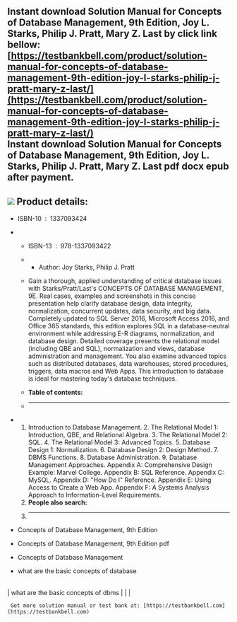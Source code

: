 Instant download **Solution Manual for Concepts of Database Management, 9th Edition, Joy L. Starks, Philip J. Pratt, Mary Z. Last** by click link bellow:  
[https://testbankbell.com/product/solution-manual-for-concepts-of-database-management-9th-edition-joy-l-starks-philip-j-pratt-mary-z-last/](https://testbankbell.com/product/solution-manual-for-concepts-of-database-management-9th-edition-joy-l-starks-philip-j-pratt-mary-z-last/)  
**Instant download Solution Manual for Concepts of Database Management, 9th Edition, Joy L. Starks, Philip J. Pratt, Mary Z. Last pdf docx epub after payment.**
----------------------------------------------------------------------------------------------------------------------------------------------------------------


![](https://testbankbell.com/wp-content/uploads/2023/05/514-UUmouML._SX388_BO1204203200_1-1.jpg)
**Product details:**
--------------------


* ISBN-10 ‏ : ‎ 1337093424
* * ISBN-13 ‏ : ‎ 978-1337093422
  * * Author: Joy Starks, Philip J. Pratt
   
  * Gain a thorough, applied understanding of critical database issues with Starks/Pratt/Last's CONCEPTS OF DATABASE MANAGEMENT, 9E. Real cases, examples and screenshots in this concise presentation help clarify database design, data integrity, normalization, concurrent updates, data security, and big data. Completely updated to SQL Server 2016, Microsoft Access 2016, and Office 365 standards, this edition explores SQL in a database-neutral environment while addressing E-R diagrams, normalization, and database design. Detailed coverage presents the relational model (including QBE and SQL), normalization and views, database administration and management. You also examine advanced topics such as distributed databases, data warehouses, stored procedures, triggers, data macros and Web Apps. This introduction to database is ideal for mastering today's database techniques.
  * **Table of contents:**
  * ----------------------
 
* 1. Introduction to Database Management. 2. The Relational Model 1: Introduction, QBE, and Relational Algebra. 3. The Relational Model 2: SQL. 4. The Relational Model 3: Advanced Topics. 5. Database Design 1: Normalization. 6. Database Design 2: Design Method. 7. DBMS Functions. 8. Database Administration. 9. Database Management Approaches. Appendix A: Comprehensive Design Example: Marvel College. Appendix B: SQL Reference. Appendix C: MySQL. Appendix D: "How Do I" Reference. Appendix E: Using Access to Create a Web App. Appendix F: A Systems Analysis Approach to Information-Level Requirements.
  2. **People also search:**
  3. -----------------------
 
* Concepts of Database Management, 9th Edition

* Concepts of Database Management, 9th Edition pdf

* Concepts of Database Management

* what are the basic concepts of database

|  |  |  |
| --- | --- | --- |
| 
what are the basic concepts of dbms
 |  |  |



     Get more solution manual or test bank at: [https://testbankbell.com](https://testbankbell.com)
